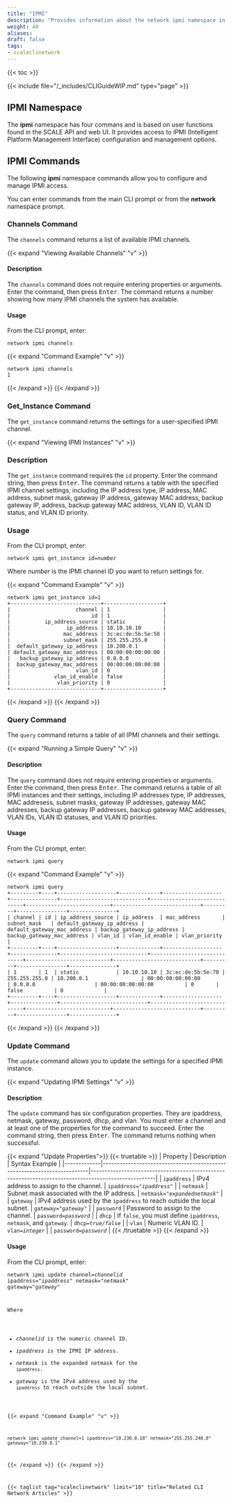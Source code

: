 ```yaml
---
title: "IPMI"
description: "Provides information about the network ipmi namespace in the TrueNAS CLI. Includes command syntax and common commands."
weight: 40
aliases:
draft: false
tags:
- scaleclinetwork
---
```


{{< toc >}}

{{< include file="/_includes/CLIGuideWIP.md" type="page" >}}

## IPMI Namespace

The **ipmi** namespace has four commans and is based on user functions found in the SCALE API and web UI. It provides access to IPMI (Intelligent Platform Management Interface) configuration and management options. 

## IPMI Commands

The following **ipmi** namespace commands allow you to configure and manage IPMI access.

You can enter commands from the main CLI prompt or from the **network** namespace prompt.

### Channels Command

The `channels` command returns a list of available IPMI channels.

{{< expand "Viewing Available Channels" "v" >}}

#### Description

The `channels` command does not require entering properties or arguments.
Enter the command, then press <kbd>Enter</kbd>.
The command returns a number showing how many IPMI channels the system has available.

#### Usage

From the CLI prompt, enter:

`network ipmi channels`

{{< expand "Command Example" "v" >}}
```
network ipmi channels
1
```
{{< /expand >}}
{{< /expand >}}

### Get_Instance Command

The `get_instance` command returns the settings for a user-specified IPMI channel.

{{< expand "Viewing IPMI Instances" "v" >}}

### Description
The `get_instance` command requires the `id` property.
Enter the command string, then press <kbd>Enter</kbd>.
The command returns a table with the specified IPMI channel settings, including the IP address type, IP address, MAC address, subnet mask, gateway IP address, gateway MAC address, backup gateway IP, address, backup gateway MAC address, VLAN ID, VLAN ID status, and VLAN ID priority.

### Usage

From the CLI prompt, enter:

<code>network ipmi get_instance id=<i>number</i></code>

Where *number* is the IPMI channel ID you want to return settings for.

{{< expand "Command Example" "v" >}}
```
network ipmi get_instance id=1
+-----------------------------+-------------------+
|                     channel | 1                 |
|                          id | 1                 |
|           ip_address_source | static            |
|                  ip_address | 10.10.10.10       |
|                 mac_address | 3c:ec:de:5b:5e:58 |
|                 subnet_mask | 255.255.255.0     |
|  default_gateway_ip_address | 10.200.0.1        |
| default_gateway_mac_address | 00:00:00:00:00:00 |
|   backup_gateway_ip_address | 0.0.0.0           |
|  backup_gateway_mac_address | 00:00:00:00:00:00 |
|                     vlan_id | 0                 |
|              vlan_id_enable | false             |
|               vlan_priority | 0                 |
+-----------------------------+-------------------+
```
{{< /expand >}}
{{< /expand >}}

### Query Command

The `query` command returns a table of all IPMI channels and their settings.

{{< expand "Running a Simple Query" "v" >}}

#### Description
The `query` command does not require entering properties or arguments.
Enter the command, then press <kbd>Enter</kbd>.
The command returns a table of all IPMI instances and their settings, including IP addresses type, IP addresses, MAC addresess, subnet masks, gateway IP addresses, gateway MAC addresses, backup gateway IP addresses, backup gateway MAC addresses, VLAN IDs, VLAN ID statuses, and VLAN ID priorities.

#### Usage

From the CLI prompt, enter:

`network ipmi query`

{{< expand "Command Example" "v" >}}
```
network ipmi query
+---------+----+-------------------+-------------+-------------------+---------------+----------------------------+-----------------------------+---------------------------+----------------------------+---------+----------------+---------------+
| channel | id | ip_address_source | ip_address  | mac_address       | subnet_mask   | default_gateway_ip_address | default_gateway_mac_address | backup_gateway_ip_address | backup_gateway_mac_address | vlan_id | vlan_id_enable | vlan_priority |
+---------+----+-------------------+-------------+-------------------+---------------+----------------------------+-----------------------------+---------------------------+----------------------------+---------+----------------+---------------+
| 1       | 1  | static            | 10.10.10.10 | 3c:ec:de:5b:5e:70 | 255.255.255.0 | 10.200.0.1                 | 00:00:00:00:00:00           | 0.0.0.0                   | 00:00:00:00:00:00          | 0       | false          | 0             |
+---------+----+-------------------+-------------+-------------------+---------------+----------------------------+-----------------------------+---------------------------+----------------------------+---------+----------------+---------------+
```
{{< /expand >}}
{{< /expand >}}

### Update Command

The `update` command allows you to update the settings for a specified IPMI instance.

{{< expand "Updating IPMI Settings" "v" >}}

#### Description
The `update` command has six configuration properties. They are ipaddress, netmask, gateway, password, dhcp, and vlan.
You must enter a channel and at least one of the properties for the command to succeed. 
Enter the command string, then press <kbd>Enter</kbd>.
The command returns nothing when successful.

{{< expand "Update Properties">}}
{{< truetable >}}
| Property    | Description                                                             | Syntax Example                                                                                      |
|-------------|-------------------------------------------------------------------------|-----------------------------------------------------------------------------------------------------|
| `ipaddress` | IPv4 address to assign to the channel.                                  | <code>ipaddress=<i>"ipaddress"</i></code>                                                                   |
| `netmask`   | Subnet mask associated with the IP address.                             | <code>netmask=<i>"expandednetmask"</i></code>                                                                   |
| `gateway`   | IPv4 address used by the `ipaddress` to reach outside the local subnet. | <code>gateway=<i>"gateway"</i></code>                                                                   |
| `password`  | Password to assign to the channel.                                      | <code>password=<i>password</i></code>                                                             |
| `dhcp`      | If `false`, you must define `ipaddress`, `netmask`, and `gateway`.      | <code>dhcp=<i>true/false</i></code>                                                           |
| `vlan`      | Numeric VLAN ID.                                                        | <code>vlan=<i>integer</i></code>                                                          |                                                                                                                                              | <code>password=<i>password</i></code>                                                               | 
{{< /truetable >}}
{{< /expand >}}

#### Usage

From the CLI prompt, enter:

<code>network ipmi update channel=<i>channelid</i> ipaddress="<i>ipaddress</i>" netmask="<i>netmask</i>" gateway="<i>gateway</i>"

Where
* *channelid* is the numeric channel ID.
* *ipaddress* is the IPMI IP address.
* *netmask* is the expanded netmask for the `ipaddress`. 
* *gateway* is the IPv4 address used by the `ipaddress` to reach outside the local subnet. 

{{< expand "Command Example" "v" >}}
```
network ipmi update channel=1 ipaddress="10.230.0.10" netmask="255.255.240.0" gateway="10.230.0.1"
```
{{< /expand >}}
{{< /expand >}}






















{{< taglist tag="scaleclinetwork" limit="10" title="Related CLI Network Articles" >}}